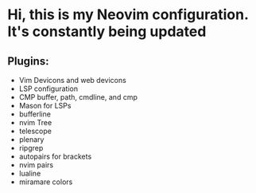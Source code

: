 # Hi, this is my Neovim configuration. It's constantly being updated
## Plugins:
- Vim Devicons and web devicons
- LSP configuration
- CMP buffer, path, cmdline, and cmp
- Mason for LSPs
- bufferline
- nvim Tree 
- telescope
- plenary
- ripgrep
- autopairs for brackets
- nvim pairs
- lualine
- miramare colors

